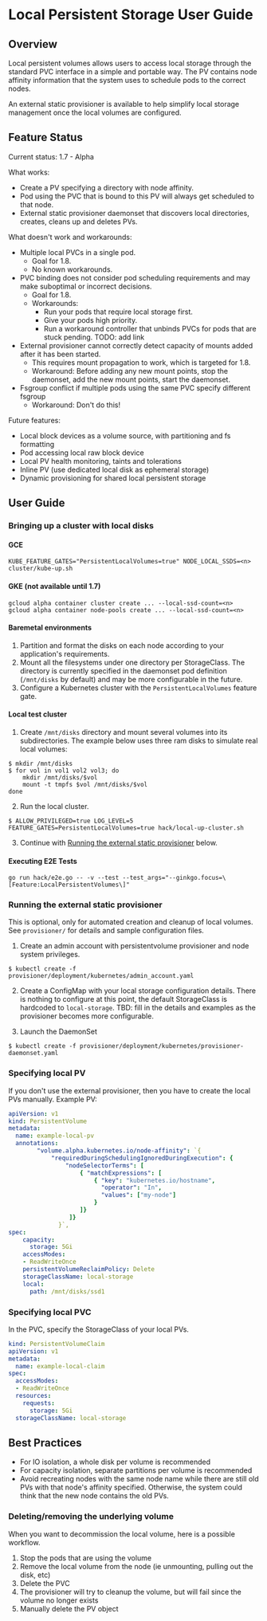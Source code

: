 # Local Persistent Storage User Guide
## Overview
Local persistent volumes allows users to access local storage through the
standard PVC interface in a simple and portable way.  The PV contains node
affinity information that the system uses to schedule pods to the correct
nodes.

An external static provisioner is available to help simplify local storage
management once the local volumes are configured.

## Feature Status
Current status: 1.7 - Alpha

What works:
* Create a PV specifying a directory with node affinity.
* Pod using the PVC that is bound to this PV will always get scheduled to that node.
* External static provisioner daemonset that discovers local directories,
  creates, cleans up and deletes PVs.

What doesn't work and workarounds:
* Multiple local PVCs in a single pod.
    * Goal for 1.8.
    * No known workarounds.
* PVC binding does not consider pod scheduling requirements and may make
  suboptimal or incorrect decisions.
    * Goal for 1.8.
    * Workarounds:
        * Run your pods that require local storage first.
        * Give your pods high priority.
        * Run a workaround controller that unbinds PVCs for pods that are
          stuck pending. TODO: add link
* External provisioner cannot correctly detect capacity of mounts added after it
  has been started.
    * This requires mount propagation to work, which is targeted for 1.8.
    * Workaround: Before adding any new mount points, stop the daemonset, add
      the new mount points, start the daemonset.
* Fsgroup conflict if multiple pods using the same PVC specify different fsgroup
    * Workaround: Don't do this!

Future features:
* Local block devices as a volume source, with partitioning and fs formatting
* Pod accessing local raw block device
* Local PV health monitoring, taints and tolerations
* Inline PV (use dedicated local disk as ephemeral storage)
* Dynamic provisioning for shared local persistent storage

## User Guide
### Bringing up a cluster with local disks
#### GCE
``` console
KUBE_FEATURE_GATES="PersistentLocalVolumes=true" NODE_LOCAL_SSDS=<n> cluster/kube-up.sh
```
#### GKE (not available until 1.7)
``` console
gcloud alpha container cluster create ... --local-ssd-count=<n>
gcloud alpha container node-pools create ... --local-ssd-count=<n>
```

#### Baremetal environments
1. Partition and format the disks on each node according to your application's requirements.
2. Mount all the filesystems under one directory per StorageClass. The directory is currently
   specified in the daemonset pod definition (`/mnt/disks` by default) and may be more
   configurable in the future.
3. Configure a Kubernetes cluster with the `PersistentLocalVolumes` feature gate.

#### Local test cluster

1. Create `/mnt/disks` directory and mount several volumes into its subdirectories. The example
   below uses three ram disks to simulate real local volumes:
```console
$ mkdir /mnt/disks
$ for vol in vol1 vol2 vol3; do
    mkdir /mnt/disks/$vol
    mount -t tmpfs $vol /mnt/disks/$vol
done
```

2. Run the local cluster.
```console
$ ALLOW_PRIVILEGED=true LOG_LEVEL=5 FEATURE_GATES=PersistentLocalVolumes=true hack/local-up-cluster.sh
```

3. Continue with [Running the external static provisioner](#running-the-external-static-provisioner)
   below.


#### Executing E2E Tests
``` console
go run hack/e2e.go -- -v --test --test_args="--ginkgo.focus=\[Feature:LocalPersistentVolumes\]"
```

### Running the external static provisioner
This is optional, only for automated creation and cleanup of local volumes.
See `provisioner/` for details and sample configuration files.

1. Create an admin account with persistentvolume provisioner and node system privileges.
``` console
$ kubectl create -f provisioner/deployment/kubernetes/admin_account.yaml
```
2. Create a ConfigMap with your local storage configuration details. There is nothing to configure at this
point, the default StorageClass is hardcoded to `local-storage`.
TBD: fill in the details and examples as the provisioner becomes more configurable.

3. Launch the DaemonSet
``` console
$ kubectl create -f provisioner/deployment/kubernetes/provisioner-daemonset.yaml
```

### Specifying local PV
If you don't use the external provisioner, then you have to create the local PVs
manually. Example PV:

``` yaml
apiVersion: v1
kind: PersistentVolume
metadata:
  name: example-local-pv
  annotations:
        "volume.alpha.kubernetes.io/node-affinity": `{
            "requiredDuringSchedulingIgnoredDuringExecution": {
                "nodeSelectorTerms": [
                    { "matchExpressions": [
                        { "key": "kubernetes.io/hostname",
                          "operator": "In",
                          "values": ["my-node"]
                        }
                    ]}
                 ]}
              }`,
spec:
    capacity:
      storage: 5Gi
    accessModes:
    - ReadWriteOnce
    persistentVolumeReclaimPolicy: Delete
    storageClassName: local-storage
    local:
      path: /mnt/disks/ssd1
```

### Specifying local PVC
In the PVC, specify the StorageClass of your local PVs.

``` yaml
kind: PersistentVolumeClaim
apiVersion: v1
metadata:
  name: example-local-claim
spec:
  accessModes:
  - ReadWriteOnce
  resources:
    requests:
      storage: 5Gi
  storageClassName: local-storage
```

## Best Practices
* For IO isolation, a whole disk per volume is recommended
* For capacity isolation, separate partitions per volume is recommended
* Avoid recreating nodes with the same node name while there are still old PVs
  with that node's affinity specified. Otherwise, the system could think that
  the new node contains the old PVs.

### Deleting/removing the underlying volume
When you want to decommission the local volume, here is a possible workflow.
1. Stop the pods that are using the volume
2. Remove the local volume from the node (ie unmounting, pulling out the disk, etc)
3. Delete the PVC
4. The provisioner will try to cleanup the volume, but will fail since the volume no longer exists
5. Manually delete the PV object

